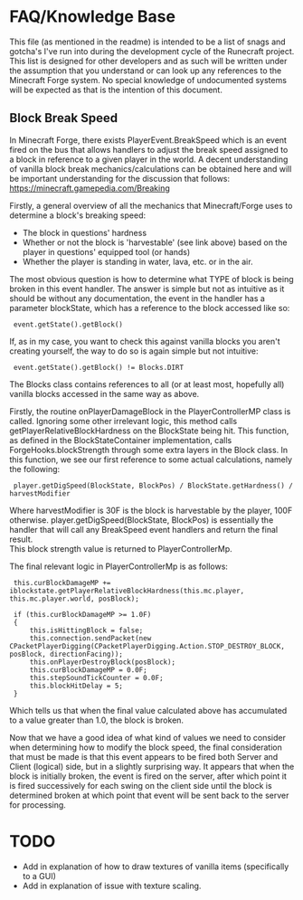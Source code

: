 # FAQ/Knowledge Base
This file (as mentioned in the readme) is intended to be a list of snags and gotcha's I've run into
during the development cycle of the Runecraft project. This list is designed for other developers
and as such will be written under the assumption that you understand or can look up any references to the
Minecraft Forge system. No special knowledge of undocumented systems will be expected as that is the intention
of this document.

## Block Break Speed
In Minecraft Forge, there exists PlayerEvent.BreakSpeed which is an event fired on the bus that allows handlers
to adjust the break speed assigned to a block in reference to a given player in the world.
A decent understanding of vanilla block break mechanics/calculations can be obtained here 
and will be important understanding for the discussion that follows: https://minecraft.gamepedia.com/Breaking

Firstly, a general overview of all the mechanics that Minecraft/Forge uses to determine a block's breaking speed:
- The block in questions' hardness
- Whether or not the block is 'harvestable' (see link above) based on the player in questions' equipped tool (or hands)
- Whether the player is standing in water, lava, etc. or in the air.
 
 The most obvious question is how to determine what TYPE of block is being broken in this event handler.
 The answer is simple but not as intuitive as it should be without any documentation, the event in the handler
 has a parameter blockState, which has a reference to the block accessed like so:
 
     event.getState().getBlock()
     
 If, as in my case, you want to check this against vanilla blocks you aren't creating yourself, 
 the way to do so is again simple but not intuitive:
 
     event.getState().getBlock() != Blocks.DIRT
     
 The Blocks class contains references to all (or at least most, hopefully all) vanilla blocks accessed in the same way as above.
 
 Firstly, the routine onPlayerDamageBlock in the PlayerControllerMP class is called. 
 Ignoring some other irrelevant logic, this method calls getPlayerRelativeBlockHardness on the BlockState being hit.
 This function, as defined in the BlockStateContainer implementation, 
 calls ForgeHooks.blockStrength through some extra layers in the Block class.
 In this function, we see our first reference to some actual calculations, namely the following:
 
     player.getDigSpeed(BlockState, BlockPos) / BlockState.getHardness() / harvestModifier
     
 Where harvestModifier is 30F is the block is harvestable by the player, 100F otherwise.
 player.getDigSpeed(BlockState, BlockPos) is essentially the handler that will call any BreakSpeed event handlers
 and return the final result.  
 This block strength value is returned to PlayerControllerMp.
 
 The final relevant logic in PlayerControllerMp is as follows:
 
     this.curBlockDamageMP += iblockstate.getPlayerRelativeBlockHardness(this.mc.player, this.mc.player.world, posBlock);
     
     if (this.curBlockDamageMP >= 1.0F)
     {
         this.isHittingBlock = false;
         this.connection.sendPacket(new CPacketPlayerDigging(CPacketPlayerDigging.Action.STOP_DESTROY_BLOCK, posBlock, directionFacing));
         this.onPlayerDestroyBlock(posBlock);
         this.curBlockDamageMP = 0.0F;
         this.stepSoundTickCounter = 0.0F;
         this.blockHitDelay = 5;
     }
     
 Which tells us that when the final value calculated above has accumulated to a value greater than 1.0, 
 the block is broken.
 
 Now that we have a good idea of what kind of values we need to consider when determining how to modify 
 the block speed, the final consideration that must be made is that this event appears to be fired both 
 Server and Client (logical) side, but in a slightly surprising way. 
 It appears that when the block is initially broken, the event is fired on the server, after which point
 it is fired successively for each swing on the client side until the block is determined broken at which point
 that event will be sent back to the server for processing.
 
 # TODO
 - Add in explanation of how to draw textures of vanilla items (specifically to a GUI)
 - Add in explanation of issue with texture scaling.
 